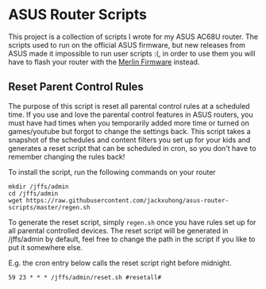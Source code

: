 # ASUS Router Scripts

This project is a collection of scripts I wrote for my ASUS AC68U router. The scripts used to run on the official ASUS firmware, but new releases from ASUS made it impossible to run user scripts :(, in order to use them you will have to flash your router with the [Merlin Firmware](https://www.asuswrt-merlin.net/) instead.

## Reset Parent Control Rules

The purpose of this script is reset all parental control rules at a scheduled time. If you use and love the parental control features in ASUS routers, you must have had times when you temporarily added more time or turned on games/youtube but forgot to change the settings back. This script takes a snapshot of the schedules and content filters you set up for your kids and generates a reset script that can be scheduled in cron, so you don't have to remember changing the rules back!

To install the script, run the following commands on your router

```
mkdir /jffs/admin
cd /jffs/admin
wget https://raw.githubusercontent.com/jackxuhong/asus-router-scripts/master/regen.sh
```

To generate the reset script, simply `regen.sh` once you have rules set up for all parental controlled devices. The reset script will be generated in /jffs/admin by default, feel free to change the path in the script if you like to put it somewhere else.

E.g. the cron entry below calls the reset script right before midnight.

```
59 23 * * * /jffs/admin/reset.sh #resetall#
```
